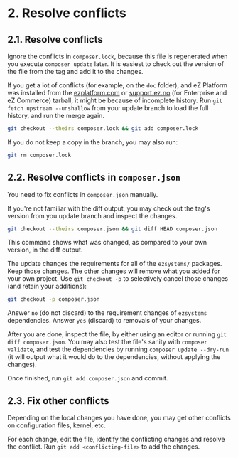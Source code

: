 # 2. Resolve conflicts

## 2.1. Resolve conflicts

Ignore the conflicts in `composer.lock`, because this file is regenerated when you execute `composer update` later.
It is easiest to check out the version of the file from the tag and add it to the changes.

If you get a lot of conflicts (for example, on the `doc` folder),
and eZ Platform was installed from the [ezplatform.com](https://ezplatform.com)
or [support.ez.no](https://support.ez.no) (for Enterprise and eZ Commerce) tarball,
it might be because of incomplete history.
Run `git fetch upstream --unshallow` from your update branch to load the full history, and run the merge again.

``` bash
git checkout --theirs composer.lock && git add composer.lock
```

If you do not keep a copy in the branch, you may also run:

``` bash
git rm composer.lock
```

## 2.2. Resolve conflicts in `composer.json`

You need to fix conflicts in `composer.json` manually.

If you're not familiar with the diff output, you may check out the tag's version from you update branch and inspect the changes.

``` bash
git checkout --theirs composer.json && git diff HEAD composer.json
```

This command shows what was changed, as compared to your own version, in the diff output.

The update changes the requirements for all of the `ezsystems/` packages. Keep those changes.
The other changes will remove what you added for your own project.
Use `git checkout -p` to selectively cancel those changes (and retain your additions):

``` bash
git checkout -p composer.json
```

Answer `no` (do not discard) to the requirement changes of `ezsystems` dependencies.
Answer `yes` (discard) to removals of your changes.

After you are done, inspect the file, by either using an editor or running `git diff composer.json`.
You may also test the file's sanity with `composer validate`,
and test the dependencies by running `composer update --dry-run`
(it will output what it would do to the dependencies, without applying the changes).

Once finished, run `git add composer.json` and commit.

## 2.3. Fix other conflicts

Depending on the local changes you have done, you may get other conflicts on configuration files, kernel, etc.

For each change, edit the file, identify the conflicting changes and resolve the conflict.
Run `git add <conflicting-file>` to add the changes.
